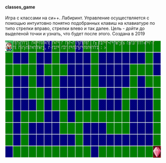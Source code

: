 #### classes_game
Игра с классами на си++. Лабиринт.
Управление осуществляется с помощью интуитовно понятно подобранных клавиш на клавиатуре по типо стрелки вправо, стрелки влево и так далее.
Цель - дойти до выделеной точки и узнать, что будет после этого.
Создана в 2019

![img](game.gif)
